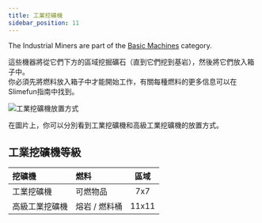 ```yaml
---
title: 工業挖礦機
sidebar_position: 11
---
```


The Industrial Miners are part of the [Basic Machines](Basic-Machines.md) category.

這些機器將從它們下方的區域挖掘礦石（直到它們挖到基岩），然後將它們放入箱子中。  
你必須先將燃料放入箱子中才能開始工作，有關每種燃料的更多信息可以在 Slimefun指南中找到。

![工業挖礦機放置方式](https://raw.githubusercontent.com/Slimefun/Slimefun4-Wiki/master/images/multiblock-industrial-miners.png)

在圖片上，你可以分別看到工業挖礦機和高級工業挖礦機的放置方式。

## 工業挖礦機等級

| 挖礦機     | 燃料       |  區域   |
|:------- |:-------- |:-----:|
| 工業挖礦機   | 可燃物品     |  7x7  |
| 高級工業挖礦機 | 熔岩 / 燃料桶 | 11x11 |
